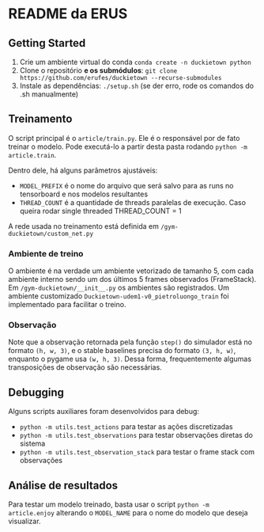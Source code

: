 # README da ERUS

## Getting Started

1. Crie um ambiente virtual do conda `conda create -n duckietown python`
2. Clone o repositório **e os submódulos**: `git clone https://github.com/erufes/duckietown --recurse-submodules`
3. Instale as dependências: `./setup.sh` (se der erro, rode os comandos do .sh manualmente)

## Treinamento

O script principal é o `article/train.py`. Ele é o responsável por de fato treinar o modelo. Pode executá-lo a partir desta pasta rodando
`python -m article.train`.

Dentro dele, há alguns parâmetros ajustáveis:

- `MODEL_PREFIX` é o nome do arquivo que será salvo para as runs no tensorboard e nos modelos resultantes
- `THREAD_COUNT` é a quantidade de threads paralelas de execução. Caso queira rodar single threaded THREAD_COUNT = 1

A rede usada no treinamento está definida em `/gym-duckietown/custom_net.py`

### Ambiente de treino

O ambiente é na verdade um ambiente vetorizado de tamanho 5, com cada ambiente interno sendo um dos últimos 5 frames observados (FrameStack). Em `/gym-duckietown/__init__.py` os ambientes são registrados. Um ambiente customizado `Duckietown-udem1-v0_pietroluongo_train` foi implementado para facilitar o treino.

### Observação

Note que a observação retornada pela função `step()` do simulador está no formato `(h, w, 3)`, e o stable baselines precisa do formato `(3, h, w)`, enquanto o pygame usa `(w, h, 3)`. Dessa forma, frequentemente algumas transposições de observação são necessárias.

## Debugging

Alguns scripts auxiliares foram desenvolvidos para debug:

- `python -m utils.test_actions` para testar as ações discretizadas
- `python -m utils.test_observations` para testar observações diretas do sistema
- `python -m utils.test_observation_stack` para testar o frame stack com observações

## Análise de resultados

Para testar um modelo treinado, basta usar o script `python -m article.enjoy` alterando o `MODEL_NAME` para o nome do modelo que deseja visualizar.

